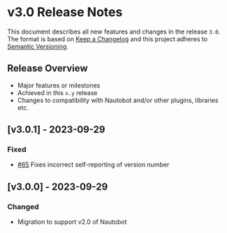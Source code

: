 # v3.0 Release Notes

This document describes all new features and changes in the release `3.0`. The format is based on [Keep a Changelog](https://keepachangelog.com/en/1.0.0/) and this project adheres to [Semantic Versioning](https://semver.org/spec/v2.0.0.html).

## Release Overview

- Major features or milestones
- Achieved in this `x.y` release
- Changes to compatibility with Nautobot and/or other plugins, libraries etc.

## [v3.0.1] - 2023-09-29

### Fixed

- [#65](https://github.com/nautobot/nautobot-plugin-capacity-metrics/issues/65) Fixes incorrect self-reporting of version number

## [v3.0.0] - 2023-09-29

### Changed

- Migration to support v2.0 of Nautobot
